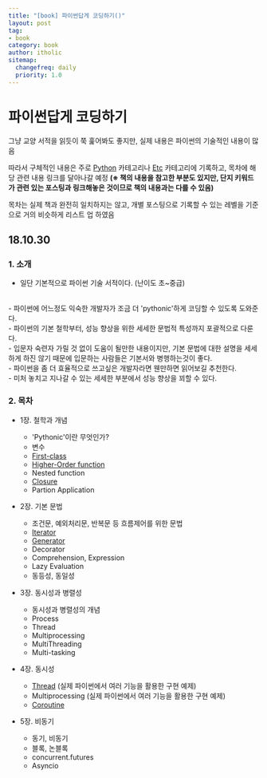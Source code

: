 ```yaml
---
title: "[book] 파이썬답게 코딩하기()"
layout: post
tag:
- book
category: book
author: itholic
sitemap:
  changefreq: daily
  priority: 1.0
---
```


# 파이썬답게 코딩하기


그냥 교양 서적을 읽듯이 쭉 훑어봐도 좋지만, 실제 내용은 파이썬의 기술적인 내용이 많음

따라서 구체적인 내용은 주로 <a href="https://itholic.github.io/python" target="_blank">Python</a> 카테고리나 <a href="https://itholic.github.io/etc" target="_blank">Etc</a> 카테고리에 기록하고, 목차에 해당 관련 내용 링크를 달아나갈 예정
**(※ 책의 내용을 참고한 부분도 있지만, 단지 키워드가 관련 있는 포스팅과 링크해놓은 것이므로 책의 내용과는 다를 수 있음)**

목차는 실제 책과 완전히 일치하지는 않고, 개별 포스팅으로 기록할 수 있는 레벨을 기준으로 거의 비슷하게 리스트 업 하였음



## 18.10.30


### 1. 소개

- 일단 기본적으로 파이썬 기술 서적이다. (난이도 초~중급)
<br/>
- 파이썬에 어느정도 익숙한 개발자가 조금 더 'pythonic'하게 코딩할 수 있도록 도와준다.
<br/>
- 파이썬의 기본 철학부터, 성능 향상을 위한 세세한 문법적 특성까지 포괄적으로 다룬다.
<br/>
- 입문자 숙련자 가릴 것 없이 도움이 될만한 내용이지만, 기본 문법에 대한 설명을 세세하게 하진 않기 때문에 입문하는 사람들은 기본서와 병행하는것이 좋다.
<br/>
- 파이썬을 좀 더 효율적으로 쓰고싶은 개발자라면 웬만하면 읽어보길 추천한다.
<br/>
- 미처 놓치고 지나갈 수 있는 세세한 부분에서 성능 향상을 꾀할 수 있다.


### 2. 목차

- 1장. 철학과 개념
    - 'Pythonic'이란 무엇인가?
    - 변수
    - <a href="https://itholic.github.io/etc-first-class-citizen/" target="_blank">First-class</a>
    - <a href="https://itholic.github.io/higer-order-function/" target="_blank">Higher-Order function</a>
    - Nested function
    - <a href="https://itholic.github.io/python-closure/" target="_blank">Closure</a>
    - Partion Application


- 2장. 기본 문법
    - 조건문, 예외처리문, 반복문 등 흐름제어를 위한 문법
	- <a href="https://itholic.github.io/python-iterable-iterator/" target="_blank">Iterator</a>
	- <a href="https://itholic.github.io/python-generator/" target="_blank">Generator</a>
	- Decorator
	- Comprehension, Expression
	- Lazy Evaluation
	- 동등성, 동일성


- 3장. 동시성과 병렬성
	- 동시성과 병렬성의 개념
	- Process
	- Thread
	- Multiprocessing
	- MultiThreading
	- Multi-tasking


- 4장. 동시성
    - <a href="https://itholic.github.io/python-threading/" target="_blank">Thread</a> (실제 파이썬에서 여러 기능을 활용한 구현 예제)
    - Multiprocessing (실제 파이썬에서 여러 기능을 활용한 구현 예제)
    - <a href="https://itholic.github.io/python-coroutine/" target="_blank">Coroutine</a>


- 5장. 비동기
    - 동기, 비동기
    - 블록, 논블록
    - concurrent.futures
    - Asyncio




